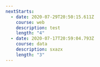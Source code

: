 ```yaml
---
nextStarts:
  - date: 2020-07-29T20:50:15.611Z
    course: web
    description: test
    length: "4"
  - date: 2020-07-17T20:59:04.793Z
    course: data
    description: sxazx
    length: "3"
---
```

